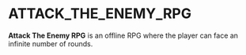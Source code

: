 # ATTACK_THE_ENEMY_RPG

**Attack The Enemy RPG** is an offline RPG where the player can face an infinite number of rounds.